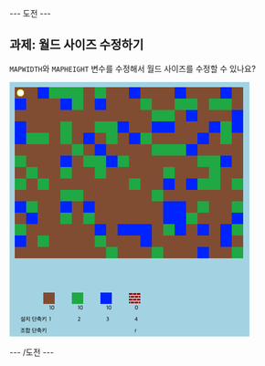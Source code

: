 \--- 도전 \---

## 과제: 월드 사이즈 수정하기

`MAPWIDTH`와 `MAPHEIGHT` 변수를 수정해서 월드 사이즈를 수정할 수 있나요?

![스크린샷](images/craft-mapsize.png)

\--- /도전 \---